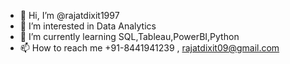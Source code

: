 - 👋 Hi, I’m @rajatdixit1997
- 👀 I’m interested in Data Analytics
- 🌱 I’m currently learning SQL,Tableau,PowerBI,Python
- 📫 How to reach me +91-8441941239 , rajatdixit09@gmail.com

<!---
rajatdixit1997/rajatdixit1997 is a ✨ special ✨ repository because its `README.md` (this file) appears on your GitHub profile.
You can click the Preview link to take a look at your changes.
--->
